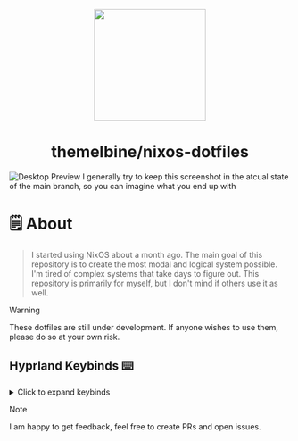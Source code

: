 <p align="center">
<img src="https://i.ibb.co/pJbn0Xz/output-onlinepngtools-1.png" width="200" >
</p>
<h1 align="center">themelbine/nixos-dotfiles</h1>

<img src="https://i.imgur.com/ljAdFJE.png" alt="Desktop Preview" >
I generally try to keep this screenshot in the atcual state of the main branch, so you can imagine what you end up with 


# 🗒 About

>I started using NixOS about a month ago. The main goal of this repository is to create the most modal and logical system possible. I'm tired of complex systems that take days to figure out. This repository is primarily for myself, but I don't mind if others use it as well.

> [!Warning]  
> These dotfiles are still under development. If anyone wishes to use them, please do so at your own risk.


## Hyprland Keybinds ⌨️
<details>
<summary>Click to expand keybinds</summary>

  
> 💡 **Tip**  
> `SUPER = WIN`  
> This can be changed in the Hyprland settings.



### General Bindings
> - **Launch Kitty Terminal**: `SUPER + Return`
> - **Close Active Window**: `SUPER + Q`
> - **Exit Hyprland**: `SUPER + M`
> - **Fullscreen Active Window**: `SUPER + F`
> - **Launch Rofi**: `SUPER + D`
> - **Toggle Pseudotile Mode**: `SUPER + P`
> - **Toggle Split Mode**: `SUPER + T`

### Vim-like Navigation Bindings
> - **Move Focus**: `SUPER + h/j/k/l`
> - **Move Window**: `SUPER + SHIFT + h/j/k/l`
> - **Resize Window**: `SUPER + CTRL + h/j/k/l`

### Workspace Management
> - **Switch to Workspace [1-10]**: `SUPER + [1-0]`
> - **Move Active Window to Workspace [1-10] Silently**: `SUPER + SHIFT + [1-0]`

### Screenshots and Screen Recording
> - **Screenshot Entire Screen**: `Print`
> - **Screenshot Area**: `SUPER + SHIFT + S`
> - **Toggle Screen Recording**: `SUPER + SHIFT + R`

### Mouse Bindings
> - **Move Window with Drag**: `SUPER + Left Mouse Button`
> - **Resize Window with Drag**: `SUPER + Right Mouse Button`
</details>

> [!NOTE]
> I am happy to get feedback, feel free to create PRs and open issues.
